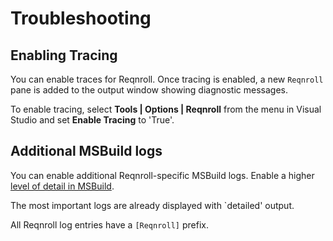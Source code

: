 # Troubleshooting

## Enabling Tracing

You can enable traces for Reqnroll. Once tracing is enabled, a new `Reqnroll` pane is added to the output window showing diagnostic messages. 

To enable tracing, select **Tools | Options | Reqnroll** from the menu in Visual Studio and set **Enable Tracing** to 'True'. 

## Additional MSBuild logs

You can enable additional Reqnroll-specific MSBuild logs. Enable a higher [level of detail in MSBuild](https://learn.microsoft.com/en-us/visualstudio/msbuild/obtaining-build-logs-with-msbuild#set-the-level-of-detail).

The most important logs are already displayed with `detailed' output.

All Reqnroll log entries have a `[Reqnroll]` prefix.
